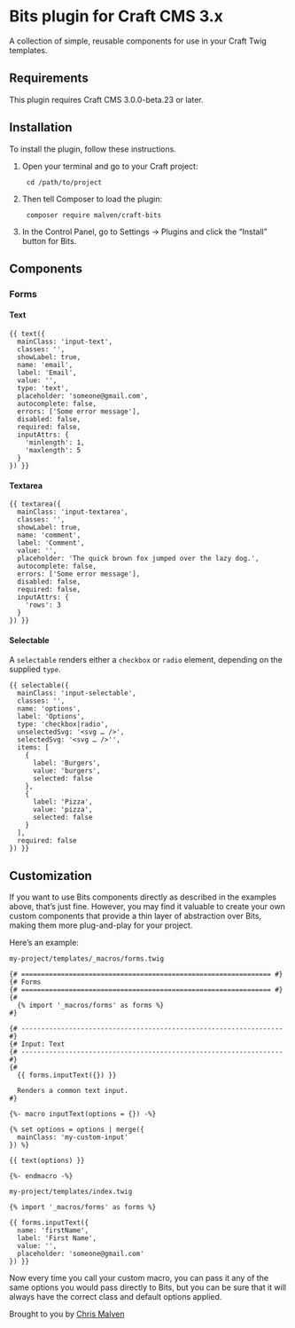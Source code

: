 # Bits plugin for Craft CMS 3.x

A collection of simple, reusable components for use in your Craft Twig templates.

## Requirements

This plugin requires Craft CMS 3.0.0-beta.23 or later.

## Installation

To install the plugin, follow these instructions.

1. Open your terminal and go to your Craft project:

        cd /path/to/project

2. Then tell Composer to load the plugin:

        composer require malven/craft-bits

3. In the Control Panel, go to Settings → Plugins and click the “Install” button for Bits.

## Components

### Forms

#### Text

```twig
{{ text({
  mainClass: 'input-text',
  classes: '',
  showLabel: true,
  name: 'email',
  label: 'Email',
  value: '',
  type: 'text',
  placeholder: 'someone@gmail.com',
  autocomplete: false,
  errors: ['Some error message'],
  disabled: false,
  required: false,
  inputAttrs: {
    'minlength': 1,
    'maxlength': 5
  }
}) }}

```

#### Textarea

```twig
{{ textarea({
  mainClass: 'input-textarea',
  classes: '',
  showLabel: true,
  name: 'comment',
  label: 'Comment',
  value: '',
  placeholder: 'The quick brown fox jumped over the lazy dog.',
  autocomplete: false,
  errors: ['Some error message'],
  disabled: false,
  required: false,
  inputAttrs: {
    'rows': 3
  }
}) }}

```

#### Selectable

A `selectable` renders either a `checkbox` or `radio` element, depending on the supplied `type`.

```twig
{{ selectable({
  mainClass: 'input-selectable',
  classes: '',
  name: 'options',
  label: 'Options',
  type: 'checkbox|radio',
  unselectedSvg: '<svg … />',
  selectedSvg: '<svg … />'',
  items: [
    {
      label: 'Burgers',
      value: 'burgers',
      selected: false
    },
    {
      label: 'Pizza',
      value: 'pizza',
      selected: false
    }
  ],
  required: false
}) }}
```

## Customization

If you want to use Bits components directly as described in the examples above, that’s just fine. However, you may find it valuable to create your own custom components that provide a thin layer of abstraction over Bits, making them more plug-and-play for your project.

Here’s an example:

`my-project/templates/_macros/forms.twig`

```twig
{# =============================================================== #}
{# Forms
{# =============================================================== #}
{#
  {% import '_macros/forms' as forms %}
#}

{# ------------------------------------------------------------------ #}
{# Input: Text
{# ------------------------------------------------------------------ #}
{#
  {{ forms.inputText({}) }}

  Renders a common text input.
#}

{%- macro inputText(options = {}) -%}

{% set options = options | merge({
  mainClass: 'my-custom-input'
}) %}

{{ text(options) }}

{%- endmacro -%}
```

`my-project/templates/index.twig`

```twig
{% import '_macros/forms' as forms %}

{{ forms.inputText({
  name: 'firstName',
  label: 'First Name',
  value: '',
  placeholder: 'someone@gmail.com'
}) }}
```

Now every time you call your custom macro, you can pass it any of the same options you would pass directly to Bits, but you can be sure that it will always have the correct class and default options applied.

Brought to you by [Chris Malven](https://malven.co)
